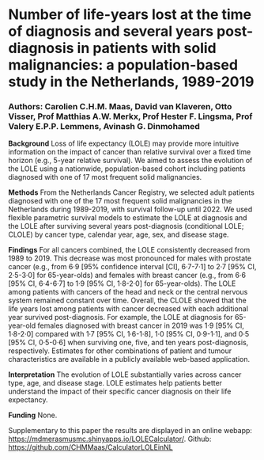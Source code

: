 # Number of life-years lost at the time of diagnosis and several years post-diagnosis in patients with solid malignancies: a population-based study in the Netherlands, 1989-2019

### Authors: Carolien C.H.M. Maas, David van Klaveren, Otto Visser, Prof Matthias A.W. Merkx, Prof Hester F. Lingsma, Prof Valery E.P.P. Lemmens, Avinash G. Dinmohamed

**Background**
Loss of life expectancy (LOLE) may provide more intuitive information on the impact of cancer than relative survival over a fixed time horizon (e.g., 5-year relative survival). We aimed to assess the evolution of the LOLE using a nationwide, population-based cohort including patients diagnosed with one of 17 most frequent solid malignancies.

**Methods**
From the Netherlands Cancer Registry, we selected adult patients diagnosed with one of the 17 most frequent solid malignancies in the Netherlands during 1989-2019, with survival follow-up until 2022. We used flexible parametric survival models to estimate the LOLE at diagnosis and the LOLE after surviving several years post-diagnosis (conditional LOLE; CLOLE) by cancer type, calendar year, age, sex, and disease stage.

**Findings**
For all cancers combined, the LOLE consistently decreased from 1989 to 2019. This decrease was most pronounced for males with prostate cancer (e.g., from 6·9 [95% confidence interval [CI], 6·7-7·1] to 2·7 [95% CI, 2·5-3·0] for 65-year-olds) and females with breast cancer (e.g., from 6·6 [95% CI, 6·4-6·7] to 1·9 [95% CI, 1·8-2·0] for 65-year-olds). The LOLE among patients with cancers of the head and neck or the central nervous system remained constant over time. Overall, the CLOLE showed that the life years lost among patients with cancer decreased with each additional year survived post-diagnosis. For example, the LOLE at diagnosis for 65-year-old females diagnosed with breast cancer in 2019 was 1·9 [95% CI, 1·8-2·0] compared with 1·7 [95% CI, 1·6-1·8], 1·0 [95% CI, 0·9-1·1], and 0·5 [95% CI, 0·5-0·6] when surviving one, five, and ten years post-diagnosis, respectively. Estimates for other combinations of patient and tumour characteristics are available in a publicly available web-based application.

**Interpretation**
The evolution of LOLE substantially varies across cancer type, age, and disease stage. LOLE estimates help patients better understand the impact of their specific cancer diagnosis on their life expectancy. 

**Funding**
None.

Supplementary to this paper the results are displayed in an online webapp: https://mdmerasmusmc.shinyapps.io/LOLECalculator/. Github: https://github.com/CHMMaas/CalculatorLOLEinNL
